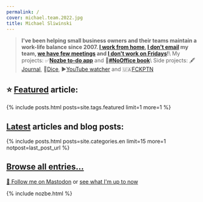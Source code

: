 ```yaml
---
permalink: /
cover: michael.team.2022.jpg
title: Michael Sliwinski
---
```


> **I've been helping small business owners and their teams maintain a work-life balance since 2007. [I work from home](/nooffice-best/), [I don't email](/emailban/) my team, [we have few meetings](/mobiconfvideo/) and [I don't work on Fridays](/tgif/)!**\\
> My projects: ✅**[Nozbe to-do app](/nozbe/)** and 📖**[#NoOffice book](/nooffice/)**\\
> Side projects: 🖋[Journal](/journal/), 🎲[Dice](/dice/), ▶️[YouTube watcher](/yt/) and 🇺🇦[FCKPTN](/fckptn/)

## ⭐️ [Featured](/featured/) article:

<div class="featured">
{% include posts.html posts=site.tags.featured limit=1 more=1 %}
</div>

## [Latest](/archive/) articles and blog posts:

{% include posts.html posts=site.categories.en limit=15 more=1 notpost=last_post_url %}

## [Browse all entries…](/archive/)

<a rel="me" href="https://social.nozbe.com/@michael">🐘 Follow me on Mastodon</a>
or [see what I'm up to now](/now/)

{% include nozbe.html %}
